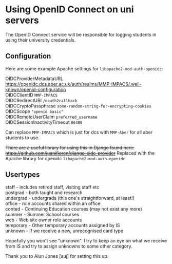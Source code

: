 # Using OpenID Connect on uni servers

The OpenID Connect service will be responsible for logging students in using their university credentials.

## Configuration

Here are some example Apache settings for `libapache2-mod-auth-openidc`:

OIDCProviderMetadataURL <https://openidc.dcs.aber.ac.uk/auth/realms/MMP-IMPACS/.well-known/openid-configuration> \
OIDCClientID `MMP-IMPACS` \
OIDCRedirectURI `/oauth2callback` \
OIDCCryptoPassphrase `some-random-string-for-encrypting-cookies` \
OIDCScope `"openid basic"` \
OIDCRemoteUserClaim `preferred_username` \
OIDCSessionInactivityTimeout `86400`

Can replace `MMP-IMPACS` which is just for dcs with `MMP-Aber` for all aber students to use.  

~~There are a useful library for using this in Django found here: <https://github.com/juanifioren/django-oidc-provider>~~ Replaced with the Apache library for openidc `libapache2-mod-auth-openidc`

## Usertypes

staff      - includes retired staff, visiting staff etc \
postgrad   - both taught and research \
undergrad  - undergrads (this one's straightforward, at least!) \
office     - role accounts shared within an office \
conted     - Continuing Education courses (may not exist any more) \
summer     - Summer School courses \
web        - Web site owner role accounts \
temporary  - Other temporary accounts assigned by IS \
unknown    - If we receive a new, unrecognised card type

Hopefully you won't see "unknown". I try to keep an eye on what we receive from IS and try to assign unknowns to some other category.

Thank you to Alun Jones [auj] for setting this up.
